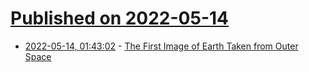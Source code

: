 # [Published on 2022-05-14](index.md)

* [2022-05-14, 01:43:02](https://news.ycombinator.com/item?id=31374352) - [The First Image of Earth Taken from Outer Space](https://www.vintag.es/2022/02/first-photo-from-space.html)
